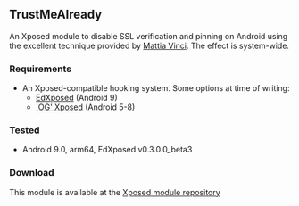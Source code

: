 ## TrustMeAlready 
An Xposed module to disable SSL verification and pinning on Android using the excellent technique provided by [Mattia Vinci](https://techblog.mediaservice.net/2018/11/universal-android-ssl-check-bypass-2/). The effect is system-wide.

### Requirements
* An Xposed-compatible hooking system. Some options at time of writing:
    * [EdXposed](https://github.com/ElderDrivers/EdXposed) (Android 9)
    * ['OG' Xposed](https://forum.xda-developers.com/showthread.php?t=3034811) (Android 5-8)

### Tested
* Android 9.0, arm64, EdXposed v0.3.0.0_beta3

### Download
This module is available at the [Xposed module repository](https://repo.xposed.info/module/com.virb3.trustmealready)
